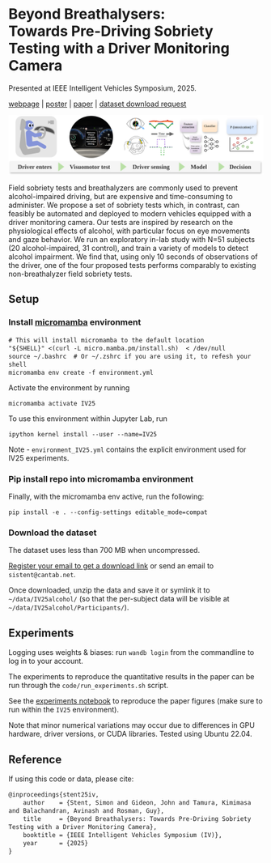 # Beyond Breathalysers: <br> Towards Pre-Driving Sobriety Testing with a Driver Monitoring Camera

Presented at IEEE Intelligent Vehicles Symposium, 2025.

[webpage](https://toyotaresearchinstitute.github.io/IV25-beyond-breathalysers/) | [poster](./docs/IV25stent_poster.pdf) | [paper](./docs/IV25stent.pdf) | [dataset download request](https://forms.gle/6PTHv6oprwvNjU5h8)

![Project overview](./docs/figures/overview.png)

Field sobriety tests and breathalyzers are commonly used to prevent alcohol-impaired driving, but are expensive and time-consuming to administer. We propose a set of sobriety tests which, in contrast, can feasibly be automated and deployed to modern vehicles equipped with a driver monitoring camera. Our tests are inspired by research on the physiological effects of alcohol, with particular focus on eye movements and gaze behavior. We run an exploratory in-lab study with N=51 subjects (20 alcohol-impaired, 31 control), and train a variety of models to detect alcohol impairment. We find that, using only 10 seconds of observations of the driver, one of the four proposed tests performs comparably to existing non-breathalyzer field sobriety tests.

## Setup

### Install [micromamba](https://mamba.readthedocs.io/en/latest/installation/micromamba-installation.html) environment

```
# This will install micromamba to the default location
"${SHELL}" <(curl -L micro.mamba.pm/install.sh)  < /dev/null
source ~/.bashrc  # Or ~/.zshrc if you are using it, to refesh your shell
micromamba env create -f environment.yml
```
Activate the environment by running
```
micromamba activate IV25
```
To use this environment within Jupyter Lab, run
```
ipython kernel install --user --name=IV25
```
Note - `environment_IV25.yml` contains the explicit environment used for IV25 experiments.

### Pip install repo into micromamba environment

Finally, with the micromamba env active, run the following:
```
pip install -e . --config-settings editable_mode=compat
```

### Download the dataset

The dataset uses less than 700 MB when uncompressed.

[Register your email to get a download link](https://docs.google.com/forms/d/e/1FAIpQLScouxH8yrI5gPifoJYOUx8q0_PIgGXbwwXkH7jTHvMdIUfPog/viewform)
or send an email to `sistent@cantab.net`.

Once downloaded, unzip the data and save it or symlink it to `~/data/IV25alcohol/` (so that the per-subject data will be visible at `~/data/IV25alcohol/Participants/`).

## Experiments

Logging uses weights & biases: run `wandb login` from the commandline to log in to your account.

The experiments to reproduce the quantitative results in the paper can be run through the `code/run_experiments.sh` script.

See the [experiments notebook](code/experiments.ipynb) to reproduce the paper figures (make sure to run within the `IV25` environment).

Note that minor numerical variations may occur due to differences in GPU hardware, driver versions, or CUDA libraries.
Tested using Ubuntu 22.04.

## Reference

If using this code or data, please cite:
```
@inproceedings{stent25iv,
    author    = {Stent, Simon and Gideon, John and Tamura, Kimimasa and Balachandran, Avinash and Rosman, Guy},
    title     = {Beyond Breathalysers: Towards Pre-Driving Sobriety Testing with a Driver Monitoring Camera},
    booktitle = {IEEE Intelligent Vehicles Symposium (IV)},
    year      = {2025}
}
```